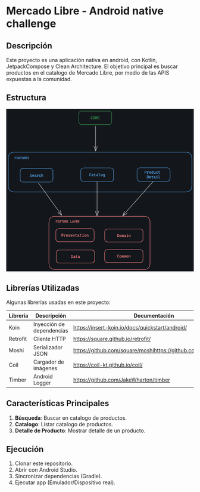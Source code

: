 # Mercado Libre - Android native challenge

## Descripción

Este proyecto es una aplicación nativa en android, con Kotlin, JetpackCompose y Clean Architecture.
El objetivo principal es buscar productos en el catalogo de Mercado Libre, por medio de las APIS expuestas a la comunidad.

## Estructura

![](images/folders-structure.png)

## Librerías Utilizadas

Algunas librerías usadas en este proyecto:

| Librería | Descripción               | Documentación                                                  |
| -------- | ------------------------- | -------------------------------------------------------------- |
| Koin     | Inyección de dependencias | https://insert-koin.io/docs/quickstart/android/                |
| Retrofit | Cliente HTTP              | https://square.github.io/retrofit/                             |
| Moshi    | Serializador JSON         | https://github.com/square/moshihttps://github.com/square/moshi |
| Coil     | Cargador de imágenes      | https://coil-kt.github.io/coil/                                |
| Timber   | Android Logger            | https://github.com/JakeWharton/timber                          |

## Características Principales

1. **Búsqueda**: Buscar en catalogo de productos.
2. **Catalogo**:  Listar catalogo de productos.
3. **Detalle de Producto**:  Mostrar detalle de un producto.

## Ejecución

1. Clonar este repositorio.
2. Abrir con Android Studio.
3. Sincronizar dependencias (Gradle).
4. Ejecutar app (Emulador/Dispositivo real).

